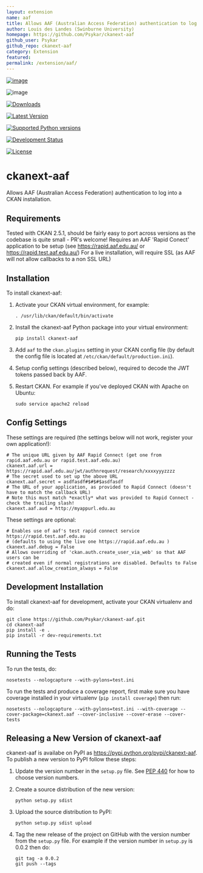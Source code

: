 ```yaml
---
layout: extension
name: aaf
title: Allows AAF (Australian Access Federation) authentication to log into a CKAN installation
author: Louis des Landes (Swinburne University)
homepage: https://github.com/Psykar/ckanext-aaf
github_user: Psykar
github_repo: ckanext-aaf
category: Extension
featured: 
permalink: /extension/aaf/
---
```



[![image](https://travis-ci.org/Psykar/ckanext-aaf.svg?branch=master)](https://travis-ci.org/Psykar/ckanext-aaf)

![image](https://coveralls.io/repos/github/Psykar/ckanext-aaf/badge.svg)

[![Downloads](https://img.shields.io/pypi/dm/ckanext-aaf.svg)](https://pypi.python.org/pypi/ckanext-aaf/)

[![Latest Version](https://img.shields.io/pypi/v/ckanext-aaf.svg)](https://pypi.python.org/pypi/ckanext-aaf/)

[![Supported Python versions](https://img.shields.io/pypi/pyversions/ckanext-aaf.svg)](https://pypi.python.org/pypi/ckanext-aaf/)

[![Development Status](https://img.shields.io/pypi/status/ckanext-aaf.svg)](https://pypi.python.org/pypi/ckanext-aaf/)

[![License](https://img.shields.io/pypi/l/ckanext-aaf.svg)](https://pypi.python.org/pypi/ckanext-aaf/)

ckanext-aaf
===========

Allows AAF (Australian Access Federation) authentication to log into a CKAN installation.

Requirements
------------

Tested with CKAN 2.5.1, should be fairly easy to port across versions as the codebase is quite small - PR's welcome! Requires an AAF 'Rapid Conect' application to be setup (see <https://rapid.aaf.edu.au/> or <https://rapid.test.aaf.edu.au/>) For a live installation, will require SSL (as AAF will not allow callbacks to a non SSL URL)

Installation
------------

To install ckanext-aaf:

1.  Activate your CKAN virtual environment, for example:

        . /usr/lib/ckan/default/bin/activate

2.  Install the ckanext-aaf Python package into your virtual environment:

        pip install ckanext-aaf

3.  Add `aaf` to the `ckan.plugins` setting in your CKAN config file (by default the config file is located at `/etc/ckan/default/production.ini`).
4.  Setup config settings (described below), required to decode the JWT tokens passed back by AAF.
5.  Restart CKAN. For example if you've deployed CKAN with Apache on Ubuntu:

        sudo service apache2 reload

Config Settings
---------------

These settings are required (the settings below will not work, register your own application!):

    # The unique URL given by AAF Rapid Connect (get one from rapid.aaf.edu.au or rapid.test.aaf.edu.au)
    ckanext.aaf.url = https://rapid.aaf.edu.au/jwt/authnrequest/research/xxxxyyyzzzz
    # The secret used to set up the above URL
    ckanext.aaf.secret = asdfasdf#$#$#$asdfasdf
    # The URL of your application, as provided to Rapid Connect (doesn't have to match the callback URL)
    # Note this must match *exactly* what was provided to Rapid Connect - check the trailing slash!
    ckanext.aaf.aud = http://myappurl.edu.au

These settings are optional:

    # Enables use of aaf's test rapid connect service https://rapid.test.aaf.edu.au 
    # (defaults to using the live one https://rapid.aaf.edu.au )
    ckanext.aaf.debug = False
    # Allows overriding of 'ckan.auth.create_user_via_web' so that AAF users can be
    # created even if normal registrations are disabled. Defaults to False
    ckanext.aaf.allow_creation_always = False

Development Installation
------------------------

To install ckanext-aaf for development, activate your CKAN virtualenv and do:

    git clone https://github.com/Psykar/ckanext-aaf.git
    cd ckanext-aaf
    pip install -e .
    pip install -r dev-requirements.txt

Running the Tests
-----------------

To run the tests, do:

    nosetests --nologcapture --with-pylons=test.ini

To run the tests and produce a coverage report, first make sure you have coverage installed in your virtualenv (`pip install coverage`) then run:

    nosetests --nologcapture --with-pylons=test.ini --with-coverage --cover-package=ckanext.aaf --cover-inclusive --cover-erase --cover-tests

Releasing a New Version of ckanext-aaf
--------------------------------------

ckanext-aaf is availabe on PyPI as <https://pypi.python.org/pypi/ckanext-aaf>. To publish a new version to PyPI follow these steps:

1.  Update the version number in the `setup.py` file. See [PEP 440](http://legacy.python.org/dev/peps/pep-0440/#public-version-identifiers) for how to choose version numbers.
2.  Create a source distribution of the new version:

        python setup.py sdist

3.  Upload the source distribution to PyPI:

        python setup.py sdist upload

4.  Tag the new release of the project on GitHub with the version number from the `setup.py` file. For example if the version number in `setup.py` is 0.0.2 then do:

        git tag -a 0.0.2
        git push --tags



